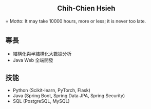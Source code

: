 <h2 align="center">Chih-Chien Hsieh</h2>

⭐ Motto: It may take 10000 hours, more or less; it is never too late.

## 專長

- 結構化與半結構化大數據分析
- Java Web 全端開發

## 技能

- Python (Scikit-learn, PyTorch, Flask)
- Java (Spring Boot, Spring Data JPA, Spring Security)
- SQL (PostgreSQL, MySQL)
